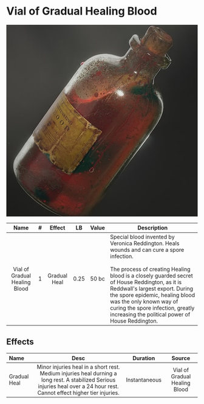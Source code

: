# Vial of Gradual Healing Blood

![Copyright](./../VialOfMinorHealingBlood/VialOfHealingBlood.png)

|             Name             | # |    Effect    |  LB  | Value | Description                                                                                                                                                                                                                                                                                                                                                                                  |
| :---------------------------: | :-: | :----------: | :--: | :---: | -------------------------------------------------------------------------------------------------------------------------------------------------------------------------------------------------------------------------------------------------------------------------------------------------------------------------------------------------------------------------------------------- |
| Vial of Gradual Healing Blood | 1 | Gradual Heal | 0.25 | 50 bc | Special blood invented by Veronica Reddington. Heals wounds and can cure a spore infection.<br /><br />The process of creating Healing blood is a closely guarded secret of House Reddington, as it is Reddwall's largest export. During the spore epidemic, healing blood was the only known way of curing the spore infection, greatly increasing the political power of House Reddington. |

## Effects

| Name         |                                                                                   Desc                                                                                   |   Duration   |            Source            |
| :----------- | :------------------------------------------------------------------------------------------------------------------------------------------------------------------------: | :-----------: | :---------------------------: |
| Gradual Heal | Minor injuries heal in a short rest. Medium injuries heal durning a long rest. A stabilized Serious injuries heal over a 24 hour rest. Cannot effect higher tier injuries. | Instantaneous | Vial of Gradual Healing Blood |
